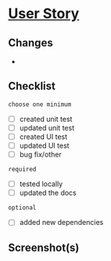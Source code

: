 # [User Story](HTTPS://TRELLO.COM) 

## Changes
-

## Checklist
`choose one minimum`
- [ ] created unit test
- [ ] updated unit test
- [ ] created UI test
- [ ] updated UI test
- [ ] bug fix/other

`required`
- [ ] tested locally
- [ ] updated the docs

`optional`
- [ ] added new dependencies

## Screenshot(s)
